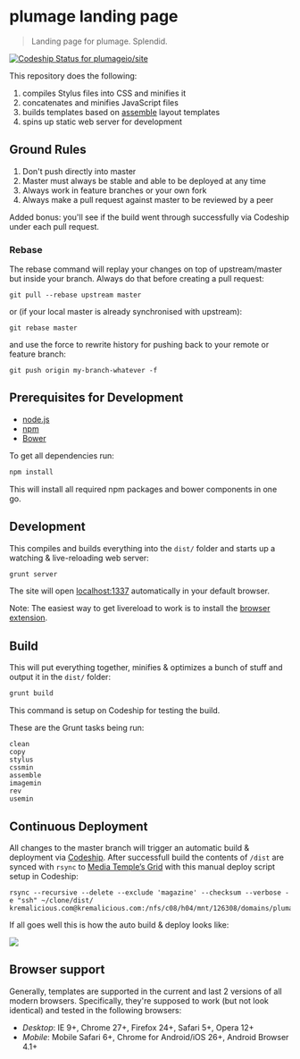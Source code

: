 # plumage landing page

> Landing page for plumage. Splendid.

[ ![Codeship Status for plumageio/site](https://codeship.com/projects/edd5e270-b189-0132-1c49-3edef27c5b65/status?branch=master)](https://codeship.com/projects/69877)

This repository does the following:

1. compiles Stylus files into CSS and minifies it
2. concatenates and minifies JavaScript files
3. builds templates based on [assemble](http://assemble.io) layout templates
4. spins up static web server for development

## Ground Rules

1. Don't push directly into master
2. Master must always be stable and able to be deployed at any time
3. Always work in feature branches or your own fork
4. Always make a pull request against master to be reviewed by a peer

Added bonus: you'll see if the build went through successfully via Codeship under each pull request.

### Rebase

The rebase command will replay your changes on top of upstream/master but inside your branch. Always do that before creating a pull request:

```
git pull --rebase upstream master
```

or (if your local master is already synchronised with upstream):

```
git rebase master
```

and use the force to rewrite history for pushing back to your remote or feature branch:

```
git push origin my-branch-whatever -f
```

## Prerequisites for Development

- [node.js](http://nodejs.org/)
- [npm](https://npmjs.org/)
- [Bower](http://bower.io/)

To get all dependencies run:
```bash
npm install
```

This will install all required npm packages and bower components in one go.

## Development

This compiles and builds everything into the `dist/` folder and starts up a watching & live-reloading web server:

```bash
grunt server
```

The site will open [localhost:1337](http://localhost:1337) automatically in your default browser.

Note: The easiest way to get livereload to work is to install the [browser extension](http://feedback.livereload.com/knowledgebase/articles/86242-how-do-i-install-and-use-the-browser-extensions-).

## Build

This will put everything together, minifies & optimizes a bunch of stuff and output it in the `dist/` folder:

```bash
grunt build
```

This command is setup on Codeship for testing the build.

These are the Grunt tasks being run:

```
clean
copy
stylus
cssmin
assemble
imagemin
rev
usemin
```

## Continuous Deployment

All changes to the master branch will trigger an automatic build & deployment via [Codeship](https://codeship.com/). After successfull build the contents of `/dist` are synced with `rsync` to [Media Temple’s Grid](http://mediatemple.net/webhosting/shared/) with this manual deploy script setup in Codeship:

```
rsync --recursive --delete --exclude 'magazine' --checksum --verbose -e "ssh" ~/clone/dist/ kremalicious.com@kremalicious.com:/nfs/c08/h04/mnt/126308/domains/plumage.io/html/
```

If all goes well this is how the auto build & deploy looks like:

![](http://media.tumblr.com/d2cea9bff3b4dcb11d7bc3c9c3a11829/tumblr_inline_njhdq1yXtK1raprkq.gif)

## Browser support

Generally, templates are supported in the current and last 2 versions of all modern browsers. Specifically, they're supposed to work (but not look identical) and tested in the following browsers:

- *Desktop*: IE 9+, Chrome 27+, Firefox 24+, Safari 5+, Opera 12+
- *Mobile*: Mobile Safari 6+, Chrome for Android/iOS 26+, Android Browser 4.1+
